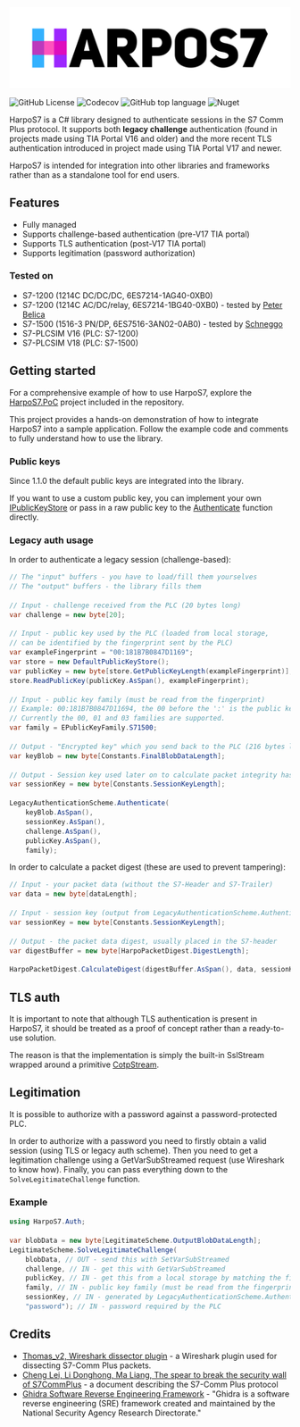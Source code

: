 ![Logo](tools/padded-logo.png)

![GitHub License](https://img.shields.io/github/license/StereoKit/StereoKit)
![Codecov](https://img.shields.io/codecov/c/github/bonk-dev/HarpoS7?token=37FRE22MLI)
![GitHub top language](https://img.shields.io/github/languages/top/bonk-dev/HarpoS7)
![Nuget](https://img.shields.io/nuget/v/HarpoS7)


HarpoS7 is a C# library designed to authenticate sessions in the S7 Comm Plus protocol. It supports both **legacy
challenge** authentication (found in projects made using TIA Portal V16 and older) and the more recent TLS 
authentication introduced in project made using TIA Portal V17 and newer.

HarpoS7 is intended for integration into other libraries and frameworks rather than as a standalone tool 
for end users.

## Features
- Fully managed
- Supports challenge-based authentication (pre-V17 TIA portal)
- Supports TLS authentication (post-V17 TIA portal)
- Supports legitimation (password authorization)

### Tested on
- S7-1200 (1214C DC/DC/DC, 6ES7214-1AG40-0XB0)
- S7-1200 (1214C AC/DC/relay, 6ES7214-1BG40-0XB0) - tested by [Peter Belica](https://github.com/peterbelica)
- S7-1500 (1516-3 PN/DP, 6ES7516-3AN02-0AB0) - tested by [Schneggo](https://github.com/Schneggo)
- S7-PLCSIM V16 (PLC: S7-1200)
- S7-PLCSIM V18 (PLC: S7-1500)

## Getting started
For a comprehensive example of how to use HarpoS7, explore the [HarpoS7.PoC](HarpoS7.PoC) project included in
the repository.

This project provides a hands-on demonstration of how to integrate HarpoS7 into a sample application. Follow 
the example code and comments to fully understand how to use the library.

### Public keys
Since 1.1.0 the default public keys are integrated into the library.

If you want to use a custom public key, you can implement your own 
[IPublicKeyStore](HarpoS7.PublicKeys/Interfaces/IPublicKeyStore.cs)
or pass in a raw public key to the [Authenticate](HarpoS7/Auth/LegacyAuthenticationScheme.cs) 
function directly.

### Legacy auth usage
In order to authenticate a legacy session (challenge-based):
```csharp
// The "input" buffers - you have to load/fill them yourselves
// The "output" buffers - the library fills them

// Input - challenge received from the PLC (20 bytes long)
var challenge = new byte[20];

// Input - public key used by the PLC (loaded from local storage, 
// can be identified by the fingerprint sent by the PLC)
var exampleFingerprint = "00:181B7B0847D1169";
var store = new DefaultPublicKeyStore();
var publicKey = new byte[store.GetPublicKeyLength(exampleFingerprint)];
store.ReadPublicKey(publicKey.AsSpan(), exampleFingerprint);

// Input - public key family (must be read from the fingerprint)
// Example: 00:181B7B0847D11694, the 00 before the ':' is the public key family
// Currently the 00, 01 and 03 families are supported.
var family = EPublicKeyFamily.S71500;

// Output - "Encrypted key" which you send back to the PLC (216 bytes long)
var keyBlob = new byte[Constants.FinalBlobDataLength];

// Output - Session key used later on to calculate packet integrity hashes (24 bytes long)
var sessionKey = new byte[Constants.SessionKeyLength];

LegacyAuthenticationScheme.Authenticate(
    keyBlob.AsSpan(),
    sessionKey.AsSpan(),
    challenge.AsSpan(),
    publicKey.AsSpan(),
    family);
```

In order to calculate a packet digest (these are used to prevent tampering):
```csharp
// Input - your packet data (without the S7-Header and S7-Trailer)
var data = new byte[dataLength];

// Input - session key (output from LegacyAuthenticationScheme.Authenticate)
var sessionKey = new byte[Constants.SessionKeyLength];

// Output - the packet data digest, usually placed in the S7-header
var digestBuffer = new byte[HarpoPacketDigest.DigestLength];

HarpoPacketDigest.CalculateDigest(digestBuffer.AsSpan(), data, sessionKey);
```

## TLS auth
It is important to note that although TLS authentication is present in HarpoS7, it should be treated as a proof
of concept rather than a ready-to-use solution. 

The reason is that the implementation is simply the built-in SslStream
wrapped around a primitive [CotpStream](HarpoS7/Transport/CotpStream.cs).

## Legitimation
It is possible to authorize with a password against a password-protected PLC.

In order to authorize with a password you need to firstly obtain a valid session (using TLS or legacy auth scheme).
Then you need to get a legitimation challenge using a GetVarSubStreamed request (use Wireshark to know how).
Finally, you can pass everything down to the ```SolveLegitimateChallenge``` function.

### Example
```csharp
using HarpoS7.Auth;

var blobData = new byte[LegitimateScheme.OutputBlobDataLength];
LegitimateScheme.SolveLegitimateChallenge(
    blobData, // OUT - send this with SetVarSubStreamed
    challenge, // IN - get this with GetVarSubStreamed
    publicKey, // IN - get this from a local storage by matching the fingerprint sent by the PLC
    family, // IN - public key family (must be read from the fingerprint)
    sessionKey, // IN - generated by LegacyAuthenticationScheme.Authenticate (TODO: check TLS)
    "password"); // IN - password required by the PLC
```

## Credits
- [Thomas_v2, Wireshark dissector plugin](https://sourceforge.net/projects/s7commwireshark/) - a Wireshark plugin used 
  for dissecting S7-Comm Plus packets.
- [Cheng Lei, Li Donghong, Ma Liang, The spear to break the security wall of S7CommPlus](https://www.blackhat.com/docs/eu-17/materials/eu-17-Lei-The-Spear-To-Break%20-The-Security-Wall-Of-S7CommPlus-wp.pdf) - a document describing the S7-Comm Plus protocol
- [Ghidra Software Reverse Engineering Framework](https://github.com/NationalSecurityAgency/ghidra) - "Ghidra is a software reverse engineering (SRE) framework created and maintained by the National Security Agency Research Directorate."

